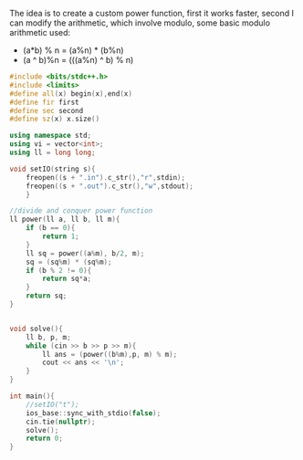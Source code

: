 The idea is to create a custom power function, first it works faster, second I can modify the arithmetic, which involve modulo, some basic modulo arithmetic used:
 - (a*b) % n = (a%n) * (b%n)
 - (a ^ b)%n = (((a%n) ^ b) % n)
```cpp
#include <bits/stdc++.h>
#include <limits>
#define all(x) begin(x),end(x)
#define fir first
#define sec second
#define sz(x) x.size()

using namespace std;
using vi = vector<int>;
using ll = long long;

void setIO(string s){
	freopen((s + ".in").c_str(),"r",stdin);
	freopen((s + ".out").c_str(),"w",stdout);
	}

//divide and conquer power function
ll power(ll a, ll b, ll m){
    if (b == 0){
        return 1;
    }
    ll sq = power((a%m), b/2, m);
    sq = (sq%m) * (sq%m);
    if (b % 2 != 0){
        return sq*a;
    }
    return sq;
}


void solve(){
    ll b, p, m;
    while (cin >> b >> p >> m){
        ll ans = (power((b%m),p, m) % m);
        cout << ans << '\n';
    }
}

int main(){
    //setIO("t");
	ios_base::sync_with_stdio(false);
	cin.tie(nullptr);
	solve();
	return 0;
}


```